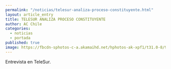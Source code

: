```yaml
---
permalink: "/noticias/telesur-analiza-proceso-constituyente.html"
layout: article_entry
title: TELESUR ANALIZA PROCESO CONSTITUYENTE
author: AC Chile
categories: 
  - noticias
  - portada
published: true
image: https://fbcdn-sphotos-c-a.akamaihd.net/hphotos-ak-xpf1/t31.0-8/905908_197156823949180_3050000013580006033_o.jpg
---
```

Entrevista en TeleSur.
